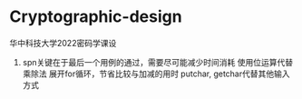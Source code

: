 # Cryptographic-design
华中科技大学2022密码学课设
1. spn关键在于最后一个用例的通过，需要尽可能减少时间消耗
使用位运算代替乘除法
展开for循环，节省比较与加减的用时
putchar, getchar代替其他输入方式
